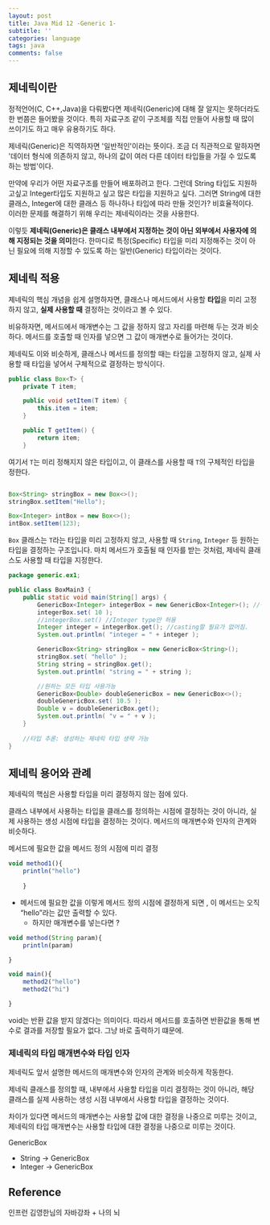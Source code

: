 ```yaml
---
layout: post
title: Java Mid 12 -Generic 1-
subtitle: ''
categories: language
tags: java
comments: false
---
```


## 제네릭이란

정적언어(C, C++,Java)을 다뤄봤다면 제네릭(Generic)에 대해 잘 알지는 못하더라도 한 번쯤은 들어봤을 것이다. 특히 자료구조 같이 구조체를 직접 만들어 사용할 때 많이 쓰이기도 하고 매우 유용하기도 하다.

제네릭(Generic)은 직역하자면 '일반적인'이라는 뜻이다.  조금 더 직관적으로 말하자면 '데이터 형식에 의존하지 않고, 하나의 값이 여러 다른 데이터 타입들을 가질 수 있도록 하는 방법'이다.

만약에 우리가 어떤 자료구조를 만들어 배포하려고 한다. 그런데 String 타입도 지원하고싶고 Integer타입도 지원하고 싶고 많은 타입을 지원하고 싶다. 그러면 String에 대한 클래스, Integer에 대한 클래스 등 하나하나 타입에 따라 만들 것인가? 비효율적이다. 이러한 문제를 해결하기 위해 우리는 제네릭이라는 것을 사용한다.

이렇듯 **제네릭(Generic)은 클래스 내부에서 지정하는 것이 아닌 외부에서 사용자에 의해 지정되는 것을 의미**한다. 한마디로 특정(Specific) 타입을 미리 지정해주는 것이 아닌 필요에 의해 지정할 수 있도록 하는 일반(Generic) 타입이라는 것이다.

## 제네릭 적용

제네릭의 핵심 개념을 쉽게 설명하자면, 클래스나 메서드에서 사용할 **타입**을 미리 고정하지 않고, **실제 사용할 때** 결정하는 것이라고 볼 수 있다.

비유하자면, 메서드에서 매개변수는 그 값을 정하지 않고 자리를 마련해 두는 것과 비슷하다. 메서드를 호출할 때 인자를 넣으면 그 값이 매개변수로 들어가는 것이다.

제네릭도 이와 비슷하게, 클래스나 메서드를 정의할 때는 타입을 고정하지 않고, 실제 사용할 때 타입을 넣어서 구체적으로 결정하는 방식이다.

```java
public class Box<T> {
    private T item;

    public void setItem(T item) {
        this.item = item;
    }

    public T getItem() {
        return item;
    }
```

여기서 `T`는 미리 정해지지 않은 타입이고, 이 클래스를 사용할 때 `T`의 구체적인 타입을 정한다.

```java

Box<String> stringBox = new Box<>();
stringBox.setItem("Hello");

Box<Integer> intBox = new Box<>();
intBox.setItem(123);
```

`Box` 클래스는 `T`라는 타입을 미리 고정하지 않고, 사용할 때 `String`, `Integer` 등 원하는 타입을 결정하는 구조입니다. 마치 메서드가 호출될 때 인자를 받는 것처럼, 제네릭 클래스도 사용할 때 타입을 지정한다.

```java
package generic.ex1;

public class BoxMain3 {
    public static void main(String[] args) {
        GenericBox<Integer> integerBox = new GenericBox<Integer>(); //생성 시점의 T의 타입이 결정이 된다.
        integerBox.set( 10 );
        //integerBox.set() //Integer type만 허용
        Integer integer = integerBox.get(); //casting할 필요가 없어짐.
        System.out.println( "integer = " + integer );

        GenericBox<String> stringBox = new GenericBox<String>();
        stringBox.set( "hello" );
        String string = stringBox.get();
        System.out.println( "string = " + string );

        //원하는 모든 타입 사용가능
        GenericBox<Double> doubleGenericBox = new GenericBox<>();
        doubleGenericBox.set( 10.5 );
        Double v = doubleGenericBox.get();
        System.out.println( "v = " + v );
    }
    
    //타입 추론: 생성하는 제네릭 타입 생략 가능
}

```

## 제네릭 용어와 관례

제네릭의 핵심은 사용할 타입을 미리 결정하지 않는 점에 있다.

클래스 내부에서 사용하는 타입을 클래스를 정의하는 시점에 결정하는 것이 아니라, 실제 사용하는 생성 시점에 타입을 결정하는 것이다. 메서드의 매개변수와 인자의 관계와 비슷하다.

메서드에 필요한 값을 메서드 정의 시점에 미리 결정

```jsx
void method1(){
	println("hello")
	
	}
```

- 메서드에 필요한 값을 이렇게 메서드 정의 시점에 결정하게 되면 , 이 메서드는 오직 “hello”라는 값만 출력할 수 있다.
    - 하지만 매개변수를 넣는다면 ?

```jsx
void method(String param){
	println(param)

}

void main(){
	method2("hello")
	method2("hi")

}
```

void는 반환 값을 받지 않겠다는 의미이다. 따라서 메서드를 호출하면 반환값을 통해 변수로 결과를 저장할 필요가 없다. 그냥 바로 출력하기 떄문에.

### 제네릭의 타입 매개변수와 타입 인자

제네릭도 앞서 설명한 메서드의 매개변수와 인자의 관계와 비슷하게 작동한다.

제네릭 클래스를 정의할 때, 내부에서 사용할 타입을 미리 결정하는 것이 아니라, 해당 클래스를 실제 사용하는 생성 시점 내부에서 사용할 타입을 결정하는 것이다.

차이가 있다면 메서드의 매개변수는 사용할 값에 대한 결정을 나중으로 미루는 것이고, 제네릭의 타입 매개변수는 사용할 타입에 대한 결정을 나중으로 미루는 것이다.

GenericBox<T>

- String → GenericBox<String>
- Integer → GenericBox<Integer>

## Reference

인프런 김영한님의 자바강좌 + 나의 뇌
